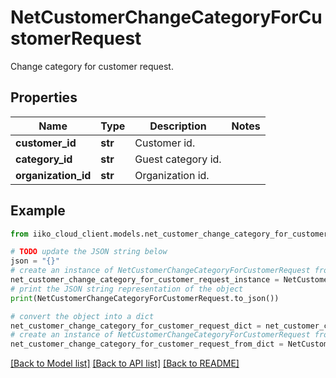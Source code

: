 # NetCustomerChangeCategoryForCustomerRequest

Change category for customer request.

## Properties

Name | Type | Description | Notes
------------ | ------------- | ------------- | -------------
**customer_id** | **str** | Customer id. | 
**category_id** | **str** | Guest category id. | 
**organization_id** | **str** | Organization id. | 

## Example

```python
from iiko_cloud_client.models.net_customer_change_category_for_customer_request import NetCustomerChangeCategoryForCustomerRequest

# TODO update the JSON string below
json = "{}"
# create an instance of NetCustomerChangeCategoryForCustomerRequest from a JSON string
net_customer_change_category_for_customer_request_instance = NetCustomerChangeCategoryForCustomerRequest.from_json(json)
# print the JSON string representation of the object
print(NetCustomerChangeCategoryForCustomerRequest.to_json())

# convert the object into a dict
net_customer_change_category_for_customer_request_dict = net_customer_change_category_for_customer_request_instance.to_dict()
# create an instance of NetCustomerChangeCategoryForCustomerRequest from a dict
net_customer_change_category_for_customer_request_from_dict = NetCustomerChangeCategoryForCustomerRequest.from_dict(net_customer_change_category_for_customer_request_dict)
```
[[Back to Model list]](../README.md#documentation-for-models) [[Back to API list]](../README.md#documentation-for-api-endpoints) [[Back to README]](../README.md)


